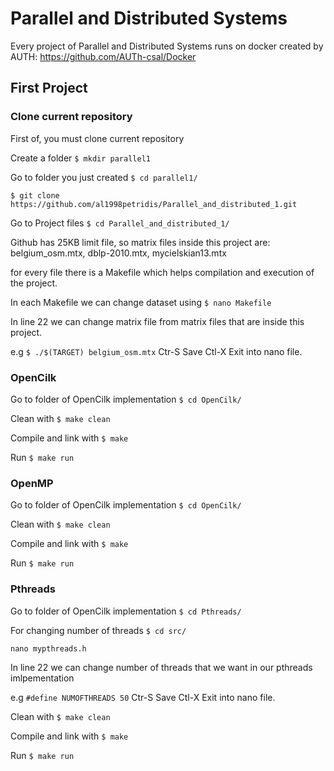 # Parallel and Distributed Systems 
Every project of Parallel and Distributed Systems runs on docker created by AUTH: https://github.com/AUTh-csal/Docker
## First Project
### Clone current repository
First of, you must clone current repository

Create a folder ``` $ mkdir parallel1 ```

Go to folder you just created ``` $ cd parallel1/ ```

``` $ git clone https://github.com/al1998petridis/Parallel_and_distributed_1.git ``` 

Go to Project files ``` $ cd Parallel_and_distributed_1/  ```

Github has 25KB limit file, so matrix files inside this project are:
belgium_osm.mtx, dblp-2010.mtx, mycielskian13.mtx

for every file there is a Makefile which helps compilation and execution of the project.

In each Makefile we can change dataset using ``` $ nano Makefile ```

In line 22 we can change matrix file from matrix files that are inside this project.

e.g ``` $ ./$(TARGET) belgium_osm.mtx ``` Ctr-S Save Ctl-X Exit into nano file.

### OpenCilk

Go to folder of OpenCilk implementation ``` $ cd OpenCilk/ ```

Clean with ``` $ make clean ```

Compile and link with ``` $ make ```

Run ``` $ make run ```

### OpenMP

Go to folder of OpenCilk implementation ``` $ cd OpenCilk/ ```

Clean with ``` $ make clean ```

Compile and link with ``` $ make ```

Run ``` $ make run ```

### Pthreads

Go to folder of OpenCilk implementation ``` $ cd Pthreads/ ```

For changing number of threads ``` $ cd src/ ```

```nano mypthreads.h ```

In line 22 we can change number of threads that we want in our pthreads imlpementation

e.g  ``` #define NUMOFTHREADS 50 ``` Ctr-S Save Ctl-X Exit into nano file.

Clean with ``` $ make clean ```

Compile and link with ``` $ make ```

Run ``` $ make run ```
